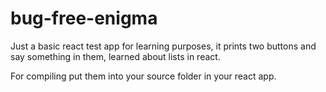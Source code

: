 # bug-free-enigma
Just a basic react test app for learning purposes, it prints two buttons and say something in them, learned about lists in react. 

For compiling put them into your source folder in your react app.
